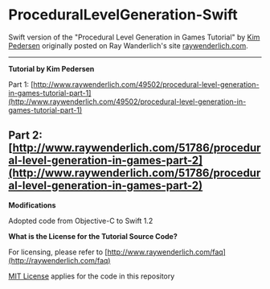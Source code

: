# ProceduralLevelGeneration-Swift
Swift version of the "Procedural Level Generation in Games Tutorial" by [Kim Pedersen](https://twitter.com/@twofly3) originally posted on Ray Wanderlich's site [raywenderlich.com](http://www.raywenderlich.com/).

---
**Tutorial by Kim Pedersen**

Part 1: [http://www.raywenderlich.com/49502/procedural-level-generation-in-games-tutorial-part-1](http://www.raywenderlich.com/49502/procedural-level-generation-in-games-tutorial-part-1)

Part 2: [http://www.raywenderlich.com/51786/procedural-level-generation-in-games-part-2](http://www.raywenderlich.com/51786/procedural-level-generation-in-games-part-2)
---
**Modifications**

Adopted code from Objective-C to Swift 1.2

**What is the License for the Tutorial Source Code?**

For licensing, please refer to [http://www.raywenderlich.com/faq](http://raywenderlich.com/faq)

[MIT License](http://opensource.org/licenses/MIT) applies for the code in this repository
